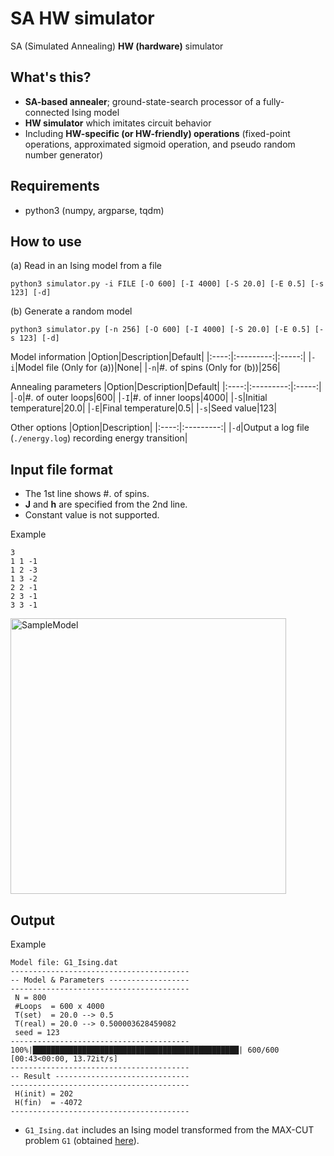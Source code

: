 # SA HW simulator
SA (Simulated Annealing) **HW (hardware)** simulator

## What's this?
* **SA-based annealer**; ground-state-search processor of a fully-connected Ising model
* **HW simulator** which imitates circuit behavior
* Including **HW-specific (or HW-friendly) operations** (fixed-point operations, approximated sigmoid operation, and pseudo random number generator)

## Requirements
* python3 (numpy, argparse, tqdm)

## How to use
(a) Read in an Ising model from a file
```
python3 simulator.py -i FILE [-O 600] [-I 4000] [-S 20.0] [-E 0.5] [-s 123] [-d]
```

(b) Generate a random model
```
python3 simulator.py [-n 256] [-O 600] [-I 4000] [-S 20.0] [-E 0.5] [-s 123] [-d]
```

Model information
|Option|Description|Default|
|:----:|:---------:|:-----:|
|`-i`|Model file (Only for (a))|None|
|`-n`|#. of spins (Only for (b))|256|

Annealing parameters
|Option|Description|Default|
|:----:|:---------:|:-----:|
|`-O`|#. of outer loops|600|
|`-I`|#. of inner loops|4000|
|`-S`|Initial temperature|20.0|
|`-E`|Final temperature|0.5|
|`-s`|Seed value|123|

Other options
|Option|Description|
|:----:|:---------:|
|`-d`|Output a log file (`./energy.log`) recording energy transition|

## Input file format
* The 1st line shows #. of spins.
* **J** and **h** are specified from the 2nd line.
* Constant value is not supported.

Example
```
3
1 1 -1
1 2 -3
1 3 -2
2 2 -1
2 3 -1
3 3 -1
```

<img width="441" alt="SampleModel" src="https://user-images.githubusercontent.com/71317410/93204943-eb67fa00-f791-11ea-979d-4eff8a8f2568.png">

## Output
Example
```
Model file: G1_Ising.dat
----------------------------------------
-- Model & Parameters ------------------
----------------------------------------
 N = 800
 #Loops  = 600 x 4000
 T(set)  = 20.0 --> 0.5
 T(real) = 20.0 --> 0.500003628459082
 seed = 123
----------------------------------------
100%|██████████████████████████████████████████████| 600/600 [00:43<00:00, 13.72it/s]
----------------------------------------
-- Result ------------------------------
----------------------------------------
 H(init) = 202
 H(fin)  = -4072
----------------------------------------
```

* `G1_Ising.dat` includes an Ising model transformed from the MAX-CUT problem `G1` (obtained [here](http://web.stanford.edu/~yyye/yyye/Gset/)).
